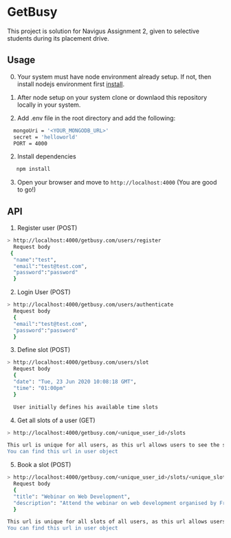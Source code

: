# GetBusy

This project is solution for Navigus Assignment 2, given to selective students during its placement drive.

## Usage

0. Your system must have node environment already setup. If not, then install nodejs environment first [install](https://nodejs.org/en/download/).

1. After node setup on your system clone or downlaod this repository locally in your system.

1. Add .env file in the root directory and add the following:
```sh
  mongoUri = '<YOUR_MONGODB_URL>'
  secret = 'helloworld'
  PORT = 4000
```
2. Install dependencies
```sh
   npm install
```
3. Open your browser and move to ```http://localhost:4000``` (You are good to go!)

## API 

1. Register user (POST)
```sh
> http://localhost:4000/getbusy.com/users/register 
  Request body
 { 
  "name":"test",
  "email":"test@test.com",
  "password":"password"
  }
```
2. Login User (POST)
```sh
> http://localhost:4000/getbusy.com/users/authenticate
  Request body 
  { 
  "email":"test@test.com",
  "password":"password"
  }
```
3. Define slot (POST)
```sh
> http://localhost:4000/getbusy.com/users/slot
  Request body 
  { 
  "date": "Tue, 23 Jun 2020 10:08:18 GMT",
  "time": "01:00pm"
  }

  User initially defines his available time slots
```
4. Get all slots of a user (GET)
```sh
> http://localhost:4000/getbusy.com/<unique_user_id>/slots

This url is unique for all users, as this url allows users to see the specific user's available time slots.
You can find this url in user object
```
5. Book a slot (POST)
```sh
> http://localhost:4000/getbusy.com/<unique_user_id>/slots/<unique_slot_id>
  Request body 
  { 
  "title": "Webinar on Web Development",
  "description": "Attend the webinar on web development organised by FreeCodeCamp.org"
  }

This url is unique for all slots of all users, as this url allows users book the specific user's specific time slot.
You can find this url in user object
```